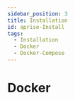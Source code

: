 ```yaml
---
sidebar_position: 3
title: Installation
id: aprise-Install
tags:
  - Installation
  - Docker
  - Docker-Compose
---
```


# Docker